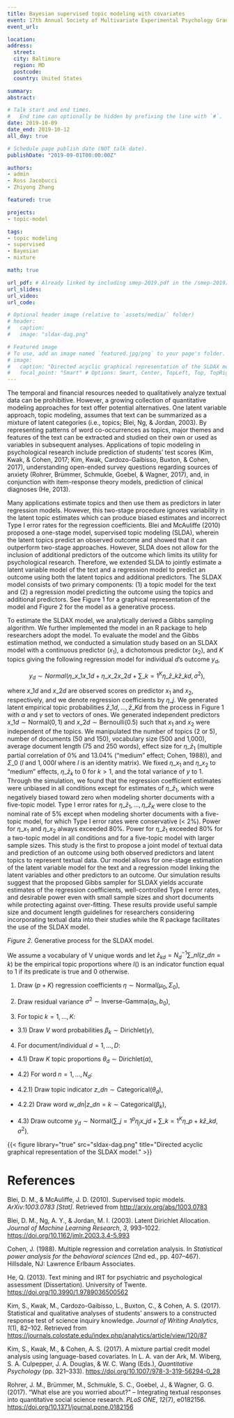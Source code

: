 ```yaml
---
title: Bayesian supervised topic modeling with covariates
event: 17th Annual Society of Multivariate Experimental Psychology Graduate Student Conference
event_url:

location:
address:
  street:
  city: Baltimore
  region: MD
  postcode:
  country: United States

summary:
abstract:

# Talk start and end times.
#   End time can optionally be hidden by prefixing the line with `#`.
date: 2019-10-09
date_end: 2019-10-12
all_day: true

# Schedule page publish date (NOT talk date).
publishDate: "2019-09-01T00:00:00Z"

authors:
- admin
- Ross Jacobucci
- Zhiyong Zhang

featured: true

projects:
- topic-model

tags:
- topic modeling
- supervised
- Bayesian
- mixture

math: true

url_pdf: # Already linked by including smep-2019.pdf in the /smep-2019/ folder
url_slides:
url_video:
url_code:

# Optional header image (relative to `assets/media/` folder)
# header:
#   caption:
#   image: "sldax-dag.png"

# Featured image
# To use, add an image named `featured.jpg/png` to your page's folder.
# image:
#   caption: "Directed acyclic graphical representation of the SLDAX model."
#   focal_point: "Smart" # Options: Smart, Center, TopLeft, Top, TopRight, Left, Right, BottomLeft, Bottom, BottomRight
---
```


The temporal and financial resources needed to qualitatively analyze textual data can be prohibitive. However, a growing collection of quantitative modeling approaches for text offer potential alternatives. One latent variable approach, topic modeling, assumes that text can be summarized as a mixture of latent categories (i.e., topics; Blei, Ng, & Jordan, 2003). By representing patterns of word co-occurrences as topics, major themes and features of the text can be extracted and studied on their own or used as variables in subsequent analyses. Applications of topic modeling in psychological research include prediction of students’ test scores (Kim, Kwak, & Cohen, 2017; Kim, Kwak, Cardozo-Gaibisso, Buxton, & Cohen, 2017), understanding open-ended survey questions regarding sources of anxiety (Rohrer, Brümmer, Schmukle, Goebel, & Wagner, 2017), and, in conjunction with item-response theory models, prediction of clinical diagnoses (He, 2013).

Many applications estimate topics and then use them as predictors in later regression models. However, this two-stage procedure ignores variability in the latent topic estimates which can produce biased estimates and incorrect Type I error rates for the regression coefficients. Blei and McAuliffe (2010) proposed a one-stage model, supervised topic modeling (SLDA), wherein the latent topics predict an observed outcome and showed that it can outperform two-stage approaches. However, SLDA does not allow for the inclusion of additional predictors of the outcome which limits its utility for psychological research. Therefore, we extended SLDA to jointly estimate a latent variable model of the text and a regression model to predict an outcome using both the latent topics and additional predictors. The SLDAX model consists of two primary components: (1) a topic model for the text and (2) a regression model predicting the outcome using the topics and additional predictors. See Figure 1 for a graphical representation of the model and Figure 2 for the model as a generative process.

To estimate the SLDAX model, we analytically derived a Gibbs sampling algorithm. We further implemented the model in an R package to help researchers adopt the model. To evaluate the model and the Gibbs estimation method, we conducted a simulation study based on an SLDAX model with a continuous predictor ($x_1$), a dichotomous predictor ($x_2$), and $K$ topics giving the following regression model for individual $d$’s outcome $y_d$,

$$y_d \sim Normal \left( \eta\_{x\_1} x\_{1d} + \eta\_{x\_2} x\_{2d} + \sum\_{k=1}^{K} \eta\_{\bar{z}\_k} \bar{z}\_{kd}, \sigma^2 \right),$$

where $x\_{1d}$ and $x\_{2d}$ are observed scores on predictor $x_1$ and $x_2$, respectively, and we denote regression coefficients by $\eta\_j$. We generated latent empirical topic probabilities $\bar{z}\_{1d}, \ldots, \bar{z}\_{Kd}$ from the process in Figure 1 with $\alpha$ and $\gamma$ set to vectors of ones. We generated independent predictors $x\_{1d} \sim \text{Normal}(0, 1)$ and $x\_{2d} \sim \text{Bernoulli}(0.5)$ such that $x_1$ and $x_2$ were independent of the topics. We manipulated the number of topics (2 or 5), number of documents (50 and 150), vocabulary size (500 and 1,000), average document length (75 and 250 words), effect size for $\eta\_{\bar{z}_1}$ (multiple partial correlation of 0% and 13.04% (“medium” effect; Cohen, 1988)), and $\Sigma\_0$ ($I$ and $1,000 I$ where $I$ is an identity matrix). We fixed $\eta\_{x_1}$ and $\eta\_{x_2}$ to “medium” effects, $\eta\_{\bar{z}_k}$ to 0 for $k > 1$, and the total variance of $y$ to 1. Through the simulation, we found that the regression coefficient estimates were unbiased in all conditions except for estimates of $\eta\_{\bar{z}_1}$, which were negatively biased toward zero when modeling shorter documents with a five-topic model. Type I error rates for $\eta\_{\bar{z}_1}, \ldots, \eta\_{\bar{z}_K}$ were close to the nominal rate of 5% except when modeling shorter documents with a five-topic model, for which Type I error rates were conservative (< 2%). Power for $\eta\_{x_1}$ and $\eta\_{x_2}$ always exceeded 80%. Power for $\eta\_{\bar{z}_1}$ exceeded 80% for a two-topic model in all conditions and for a five-topic model with larger sample sizes. This study is the first to propose a joint model of textual data and prediction of an outcome using both observed predictors and latent topics to represent textual data. Our model allows for one-stage estimation of the latent variable model for the text and a regression model linking the latent variables and other predictors to an outcome. Our simulation results suggest that the proposed Gibbs sampler for SLDAX yields accurate estimates of the regression coefficients, well-controlled Type I error rates, and desirable power even with small sample sizes and short documents while protecting against over-fitting. These results provide useful sample size and document length guidelines for researchers considering incorporating textual data into their studies while the R package facilitates the use of the SLDAX model.

*Figure 2.* Generative process for the SLDAX model.

We assume a vocabulary of V unique words and let $\bar{z}_{kd} = N_d^{-1} \sum\_n I(z\_{dn} = k)$ be the empirical topic proportions where $I()$ is an indicator function equal to 1 if its predicate is true and 0 otherwise.

1) Draw $(p + K)$ regression coefficients $\eta \sim \text{Normal} \left(\mu_0, \Sigma_0 \right)$,

2) Draw residual variance $\sigma^2 \sim \text{Inverse-Gamma}(a_0, b_0)$,

3) For topic $k = 1, \ldots, K$:

- 3.1) Draw $V$ word probabilities $\beta_k \sim \text{Dirichlet} (\gamma)$,

4) For document/individual $d = 1, \ldots, D$:

- 4.1) Draw $K$ topic proportions $\theta_d \sim \text{Dirichlet}(\alpha)$,

- 4.2) For word $n = 1, \ldots, N_d$:

 - 4.2.1) Draw topic indicator $z\_{dn} \sim \text{Categorical} (\theta_d)$,

 - 4.2.2) Draw word $w\_{dn} | z\_{dn} = k \sim \text{Categorical}(\beta_k)$,

- 4.3) Draw outcome $y_d \sim \text{Normal} \left(\sum\_{j=1}^p \eta_j x\_{jd} + \sum\_{k=1}^K \eta\_{p+k} \bar{z}\_{kd}, \sigma^2 \right)$.

{{< figure library="true" src="sldax-dag.png" title="Directed acyclic graphical representation of the SLDAX model." >}}

# References
Blei, D. M., & McAuliffe, J. D. (2010). Supervised topic models. *ArXiv:1003.0783 [Stat]*. Retrieved from http://arxiv.org/abs/1003.0783

Blei, D. M., Ng, A. Y., & Jordan, M. I. (2003). Latent Dirichlet Allocation. *Journal of Machine Learning Research*, *3*, 993–1022. https://doi.org/10.1162/jmlr.2003.3.4-5.993

Cohen, J. (1988). Multiple regression and correlation analysis. In *Statistical power analysis for the behavioral sciences* (2nd ed., pp. 407–467). Hillsdale, NJ: Lawrence Erlbaum Associates.

He, Q. (2013). Text mining and IRT for psychiatric and psychological assessment (Dissertation). University of Twente. https://doi.org/10.3990/1.9789036500562

Kim, S., Kwak, M., Cardozo-Gaibisso, L., Buxton, C., & Cohen, A. S. (2017). Statistical and qualitative analyses of students’ answers to a constructed response test of science inquiry knowledge. *Journal of Writing Analytics*, *1*(1), 82–102. Retrieved from https://journals.colostate.edu/index.php/analytics/article/view/120/87

Kim, S., Kwak, M., & Cohen, A. S. (2017). A mixture partial credit model analysis using language-based covariates. In L. A. van der Ark, M. Wiberg, S. A. Culpepper, J. A. Douglas, & W. C. Wang (Eds.), *Quantitative Psychology* (pp. 321–333). https://doi.org/10.1007/978-3-319-56294-0_28

Rohrer, J. M., Brümmer, M., Schmukle, S. C., Goebel, J., & Wagner, G. G. (2017). “What else are you worried about?” – Integrating textual responses into quantitative social science research. *PLoS ONE*, *12*(7), e0182156. https://doi.org/10.1371/journal.pone.0182156
